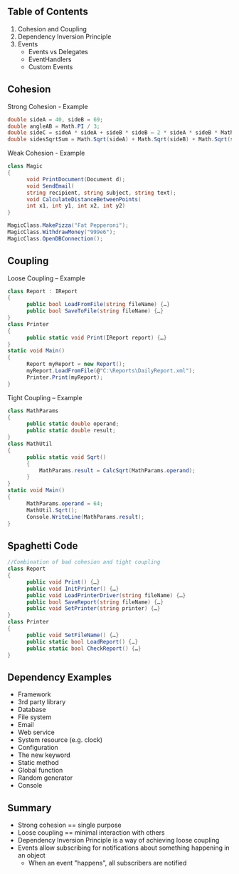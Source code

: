 ## Table of Contents
1. Cohesion and Coupling  
2. Dependency Inversion Principle  
3. Events
      * Events vs Delegates  
      * EventHandlers  
      * Custom Events  
## Cohesion
Strong Cohesion - Example
```csharp
double sideA = 40, sideB = 69;
double angleAB = Math.PI / 3;
double sideC = sideA * sideA + sideB * sideB – 2 * sideA * sideB * Math.Cos(angleAB);
double sidesSqrtSum = Math.Sqrt(sideA) + Math.Sqrt(sideB) + Math.Sqrt(sideC);
```
Weak Cohesion - Example
```cs
class Magic
{
      void PrintDocument(Document d);
      void SendEmail(
      string recipient, string subject, string text);
      void CalculateDistanceBetweenPoints(
      int x1, int y1, int x2, int y2)
}
```
```cs
MagicClass.MakePizza("Fat Pepperoni");
MagicClass.WithdrawMoney("999e6");
MagicClass.OpenDBConnection();
```
## Coupling
Loose Coupling – Example
```cs
class Report : IReport
{
      public bool LoadFromFile(string fileName) {…}
      public bool SaveToFile(string fileName) {…}
}
class Printer
{
      public static void Print(IReport report) {…}
}
static void Main()
{
      Report myReport = new Report();
      myReport.LoadFromFile(@"C:\Reports\DailyReport.xml");
      Printer.Print(myReport);
}
```
Tight Coupling – Example
```cs
class MathParams
{
      public static double operand;
      public static double result;
}
class MathUtil
{
      public static void Sqrt()
      {
          MathParams.result = CalcSqrt(MathParams.operand);
      }
}
static void Main()
{
      MathParams.operand = 64;
      MathUtil.Sqrt();
      Console.WriteLine(MathParams.result);
}
```
## Spaghetti Code
```cs
//Combination of bad cohesion and tight coupling
class Report
{
      public void Print() {…}
      public void InitPrinter() {…}
      public void LoadPrinterDriver(string fileName) {…}
      public bool SaveReport(string fileName) {…}
      public void SetPrinter(string printer) {…}
}
class Printer
{
      public void SetFileName() {…}
      public static bool LoadReport() {…}
      public static bool CheckReport() {…}
}
```

## Dependency Examples
* Framework
* 3rd party library
* Database
* File system
* Email
* Web service
* System resource (e.g. clock)
* Configuration
* The new keyword
* Static method
* Global function
* Random generator
* Console

## Summary
* Strong cohesion == single purpose
* Loose coupling == minimal interaction with others
* Dependency Inversion Principle is a way of achieving loose coupling
* Events allow subscribing for notifications about something happening in an object
     * When an event "happens", all subscribers are notified
